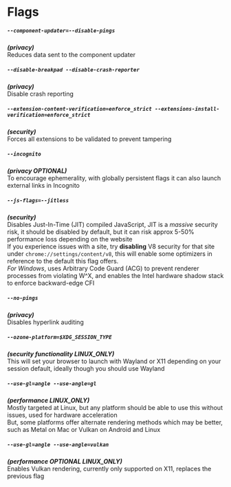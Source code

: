 # Flags

##### `--component-updater=--disable-pings`
***(privacy)***\
Reduces data sent to the component updater

##### `--disable-breakpad --disable-crash-reporter`
***(privacy)***\
Disable crash reporting

##### `--extension-content-verification=enforce_strict --extensions-install-verification=enforce_strict`
***(security)***\
Forces all extensions to be validated to prevent tampering

##### `--incognito`
***(privacy OPTIONAL)***\
To encourage ephemerality, with globally persistent flags it can also launch external links in Incognito

##### `--js-flags=--jitless`
***(security)***\
Disables Just-In-Time (JIT) compiled JavaScript, JIT is a *massive* security risk, it should be disabled by default, but it can risk approx 5-50% performance loss depending on the website\
If you experience issues with a site, try **disabling** V8 security for that site under `chrome://settings/content/v8`, this will enable some optimizers in reference to the default this flag offers.\
*For Windows*, uses Arbitrary Code Guard (ACG) to prevent renderer processes from violating W^X, and enables the Intel hardware shadow stack to enforce backward-edge CFI

##### `--no-pings`
***(privacy)***\
Disables hyperlink auditing

##### `--ozone-platform=$XDG_SESSION_TYPE`
***(security functionality LINUX_ONLY)***\
This will set your browser to launch with Wayland or X11 depending on your session default, ideally though you should use Wayland

##### `--use-gl=angle --use-angle=gl`
***(performance LINUX_ONLY)***\
Mostly targeted at Linux, but any platform should be able to use this without issues, used for hardware acceleration\
But, some platforms offer alternate rendering methods which may be better, such as Metal on Mac or Vulkan on Android and Linux

##### `--use-gl=angle --use-angle=vulkan`
***(performance OPTIONAL LINUX_ONLY)***\
Enables Vulkan rendering, currently only supported on X11, replaces the previous flag
